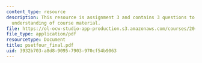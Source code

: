 ```yaml
---
content_type: resource
description: This resource is assignment 3 and contains 3 questions to test students
  understanding of course material.
file: https://ol-ocw-studio-app-production.s3.amazonaws.com/courses/20-180-biological-engineering-programming-spring-2006/3932b703a8d890957903970cf54b9063_psetfour_final.pdf
file_type: application/pdf
resourcetype: Document
title: psetfour_final.pdf
uid: 3932b703-a8d8-9095-7903-970cf54b9063
---
```

